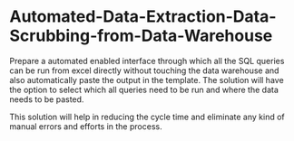 # Automated-Data-Extraction-Data-Scrubbing-from-Data-Warehouse
Prepare a automated enabled interface through which all the SQL queries can be run from excel directly without touching the data warehouse and also automatically paste the output in the template.  The solution will have the option to select which all queries need to be run and where the data needs to be pasted.

This solution will help in reducing the cycle time and eliminate any kind of manual errors and efforts in the process.
